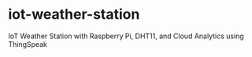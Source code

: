 # iot-weather-station
IoT Weather Station with Raspberry Pi, DHT11, and Cloud Analytics using ThingSpeak
